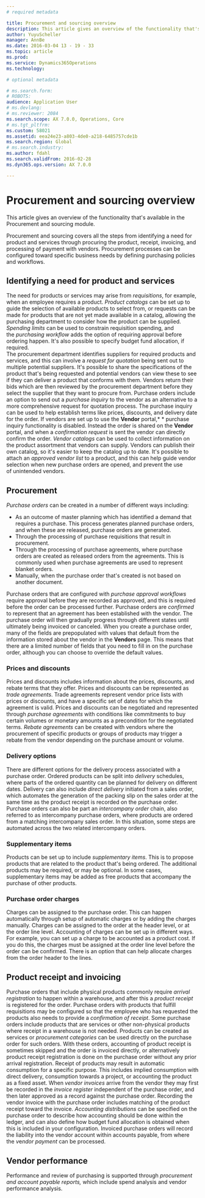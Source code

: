 ```yaml
---
# required metadata

title: Procurement and sourcing overview
description: This article gives an overview of the functionality that's available in the Procurement and sourcing module.
author: YuyuScheller
manager: AnnBe
ms.date: 2016-03-04 13 - 19 - 33
ms.topic: article
ms.prod: 
ms.service: Dynamics365Operations
ms.technology: 

# optional metadata

# ms.search.form: 
# ROBOTS: 
audience: Application User
# ms.devlang: 
# ms.reviewer: 2084
ms.search.scope: AX 7.0.0, Operations, Core
# ms.tgt_pltfrm: 
ms.custom: 58021
ms.assetid: eea24e23-a803-4de0-a218-6485757cde1b
ms.search.region: Global
# ms.search.industry: 
ms.author: fdahl
ms.search.validFrom: 2016-02-28
ms.dyn365.ops.version: AX 7.0.0

---
```


# Procurement and sourcing overview

This article gives an overview of the functionality that's available in the Procurement and sourcing module.

Procurement and sourcing covers all the steps from identifying a need for product and services through procuring the product, receipt, invoicing, and processing of payment with vendors. Procurement processes can be configured toward specific business needs by defining purchasing policies and workflows.

## Identifying a need for product and services
The need for products or services may arise from *requisitions*, for example, when an employee requires a product. *Product catalogs* can be set up to guide the selection of available products to select from, or requests can be made for products that are not yet made available in a catalog, allowing the purchasing department to consider how the product can be supplied. 
*Spending limits* can be used to constrain requisition spending, and the *purchasing workflow* adds the option of requiring approval before ordering happen. It's also possible to specify budget fund allocation, if required.  
The procurement department identifies suppliers for required products and services, and this can involve a *request for quotation* being sent out to multiple potential suppliers. It's possible to share the specifications of the product that's being requested and potential vendors can view these to see if they can deliver a product that conforms with them. Vendors return their bids which are then reviewed by the procurement department before they select the supplier that they want to procure from. Purchase orders include an option to send out a *purchase inquiry* to the vendor as an alternative to a more comprehensive request for quotation process. The purchase inquiry can be used to help establish terms like prices, discounts, and delivery date for the order. If vendors are set up to use the **Vendor** portal,* * purchase inquiry functionality is disabled. Instead the order is shared on the **Vendor** portal, and when a *confirmation request* is sent the vendor can directly confirm the order. *Vendor catalogs* can be used to collect information on the product assortment that vendors can supply. Vendors can publish their own catalog, so it's easier to keep the catalog up to date. It's possible to attach an *approved vendor list* to a product, and this can help guide vendor selection when new purchase orders are opened, and prevent the use of unintended vendors.

## Procurement
*Purchase orders* can be created in a number of different ways including:

-   As an outcome of master planning which has identified a demand that requires a purchase. This process generates planned purchase orders, and when these are released, purchase orders are generated.
-   Through the processing of purchase requisitions that result in procurement.
-   Through the processing of purchase agreements, where purchase orders are created as released orders from the agreements. This is commonly used when purchase agreements are used to represent blanket orders.
-   Manually, when the purchase order that's created is not based on another document.

Purchase orders that are configured with *purchase approval workflows* require approval before they are recorded as approved, and this is required before the order can be processed further. Purchase orders are *confirmed* to represent that an agreement has been established with the vendor. The purchase order will then gradually progress through different states until ultimately being invoiced or canceled. When you create a purchase order, many of the fields are prepopulated with values that default from the information stored about the vendor in the **Vendors** page. This means that there are a limited number of fields that you need to fill in on the purchase order, although you can choose to override the default values.

### Prices and discounts

Prices and discounts includes information about the prices, discounts, and rebate terms that they offer. Prices and discounts can be represented as *trade* *agreements*. Trade agreements represent vendor price lists with prices or discounts, and have a specific set of dates for which the agreement is valid. Prices and discounts can be negotiated and represented through *purchase agreements* with conditions like commitments to buy certain volumes or monetary amounts as a precondition for the negotiated terms. *Rebate agreements* can be created with vendors where the procurement of specific products or groups of products may trigger a rebate from the vendor depending on the purchase amount or volume.

### Delivery options

There are different options for the delivery process associated with a purchase order. Ordered products can be split into *delivery* schedules, where parts of the ordered quantity can be planned for delivery on different dates. Delivery can also include *direct delivery* initiated from a sales order, which automates the generation of the packing slip on the sales order at the same time as the product receipt is recorded on the purchase order. Purchase orders can also be part an *intercompany order* chain, also referred to as intercompany purchase orders, where products are ordered from a matching intercompany sales order. In this situation, some steps are automated across the two related intercompany orders.

### Supplementary items

Products can be set up to include *supplementary items*. This is to propose products that are related to the product that's being ordered. The additional products may be required, or may be optional. In some cases, supplementary items may be added as free products that accompany the purchase of other products.

### Purchase order charges

Charges can be assigned to the purchase order. This can happen automatically through setup of automatic charges or by adding the charges manually. Charges can be assigned to the order at the header level, or at the order line level. Accounting of charges can be set up in different ways. For example, you can set up a charge to be accounted as a product cost. If you do this, the charges must be assigned at the order line level before the order can be confirmed. There is an option that can help allocate charges from the order header to the lines.

## Product receipt and invoicing
Purchase orders that include physical products commonly require *arrival registration* to happen within a warehouse, and after this a *product receipt* is registered for the order. Purchase orders with products that fulfill requisitions may be configured so that the employee who has requested the products also needs to provide a *confirmation of receipt*. Some purchase orders include products that are services or other non-physical products where receipt in a warehouse is not needed. Products can be created as services or *procurement categories* can be used directly on the purchase order for such orders. With these orders, accounting of product receipt is sometimes skipped and the order is invoiced directly, or alternatively product receipt registration is done on the purchase order without any prior arrival registration. Receipt of products may result in automatic consumption for a specific purpose. This includes implied consumption with direct delivery, consumption towards a project, or accounting the product as a fixed asset. When *vendor invoices* arrive from the vendor they may first be recorded in the *invoice register* independent of the purchase order, and then later approved as a record against the purchase order. Recording the vendor invoice with the purchase order includes matching of the product receipt toward the invoice. *Accounting distributions* can be specified on the purchase order to describe how accounting should be done within the ledger, and can also define how budget fund allocation is obtained when this is included in your configuration. Invoiced purchase orders will record the liability into the vendor account within accounts payable, from where the *v*e*ndor payment* can be processed.

## Vendor performance
Performance and review of purchasing is supported through *procurement and account payable reports,* which include spend analysis and vendor performance analysis.

